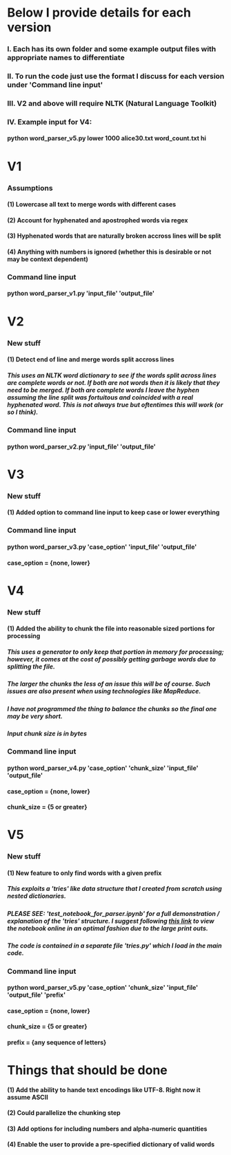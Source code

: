 # Below I provide details for each version
### I. Each has its own folder and some example output files with appropriate names to differentiate
### II. To run the code just use the format I discuss for each version under 'Command line input'
### III. V2 and above will require NLTK (Natural Language Toolkit)
### IV. Example input for V4:
#### python word_parser_v5.py lower 1000 alice30.txt word_count.txt hi

# V1
### Assumptions
#### (1) Lowercase all text to merge words with different cases
#### (2) Account for hyphenated and apostrophed words via regex
#### (3) Hyphenated words that are naturally broken accross lines will be split 
#### (4) Anything with numbers is ignored (whether this is desirable or not may be context dependent)
### Command line input
#### python word_parser_v1.py 'input_file' 'output_file'

# V2
### New stuff
#### (1) Detect end of line and merge words split accross lines
##### This uses an NLTK word dictionary to see if the words split across lines are complete words or not. If both are not words then it is likely that they need to be merged. If both are complete words I leave the hyphen assuming the line split was fortuitous and coincided with a real hyphenated word. This is not always true but oftentimes this will work (or so I think).
### Command line input
#### python word_parser_v2.py 'input_file' 'output_file'

# V3
### New stuff
#### (1) Added option to command line input to keep case or lower everything
### Command line input
#### python word_parser_v3.py 'case_option' 'input_file' 'output_file'
#### case_option = {none, lower}

# V4
### New stuff
#### (1) Added the ability to chunk the file into reasonable sized portions for processing
##### This uses a generator to only keep that portion in memory for processing; however, it comes at the cost of possibly getting garbage words due to splitting the file.
##### The larger the chunks the less of an issue this will be of course. Such issues are also present when using technologies like MapReduce. 
##### I have not programmed the thing to balance the chunks so the final one may be very short.
##### Input chunk size is in bytes 
### Command line input
#### python word_parser_v4.py 'case_option' 'chunk_size' 'input_file' 'output_file'
#### case_option = {none, lower}
#### chunk_size = {5 or greater}

# V5
### New stuff
#### (1) New feature to only find words with a given prefix
##### This exploits a 'tries' like data structure that I created from scratch using nested dictionaries.
##### PLEASE SEE: 'test_notebook_for_parser.ipynb' for a full demonstration / explanation of the 'tries' structure. I suggest following [this link](https://nbviewer.jupyter.org/github/rjadrich/word_parser/blob/master/test_notebook_for_parser.ipynb) to view the notebook online in an optimal fashion due to the large print outs.
##### The code is contained in a separate file 'tries.py' which I load in the main code.
### Command line input
#### python word_parser_v5.py 'case_option' 'chunk_size' 'input_file' 'output_file' 'prefix'
#### case_option = {none, lower}
#### chunk_size = {5 or greater}
#### prefix = {any sequence of letters}

# Things that should be done
#### (1) Add the ability to hande text encodings like UTF-8. Right now it assume ASCII
#### (2) Could parallelize the chunking step 
#### (3) Add options for including numbers and alpha-numeric quantities
#### (4) Enable the user to provide a pre-specified dictionary of valid words